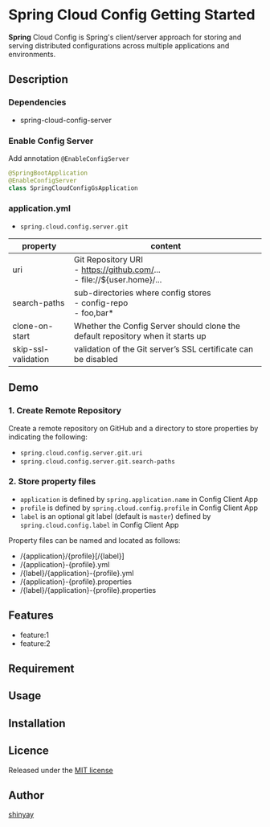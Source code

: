 # Spring Cloud Config Getting Started

**Spring** Cloud Config is Spring's client/server approach for storing and serving distributed configurations across multiple applications and environments.

## Description
### Dependencies
- spring-cloud-config-server

### Enable Config Server
Add annotation `@EnableConfigServer`

```kotlin
@SpringBootApplication
@EnableConfigServer
class SpringCloudConfigGsApplication
```

### application.yml

- `spring.cloud.config.server.git`

|property|content|
|--------|-------|
|uri|Git Repository URI <br> - https://github.com/... <br> - file://${user.home}/...|
|search-paths|sub-directories where config stores <br> - config-repo <br> - foo,bar*|
|clone-on-start|Whether the Config Server should clone the default repository when it starts up|
|skip-ssl-validation|validation of the Git server’s SSL certificate can be disabled|

## Demo
### 1. Create Remote Repository
Create a remote repository on GitHub and a directory to store properties by indicating the following:

- `spring.cloud.config.server.git.uri`
- `spring.cloud.config.server.git.search-paths`

### 2. Store property files

- `application` is defined by `spring.application.name` in Config Client App
- `profile` is defined by `spring.cloud.config.profile` in Config Client App
- `label` is an optional git label (default is `master`) defined by `spring.cloud.config.label` in Config Client App

Property files can be named and located as follows:
- /{application}/{profile}[/{label}]
- /{application}-{profile}.yml
- /{label}/{application}-{profile}.yml
- /{application}-{profile}.properties
- /{label}/{application}-{profile}.properties

## Features

- feature:1
- feature:2

## Requirement

## Usage

## Installation

## Licence

Released under the [MIT license](https://gist.githubusercontent.com/shinyay/56e54ee4c0e22db8211e05e70a63247e/raw/34c6fdd50d54aa8e23560c296424aeb61599aa71/LICENSE)

## Author

[shinyay](https://github.com/shinyay)
